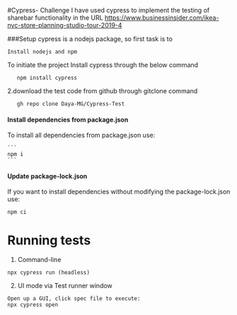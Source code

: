 #Cypress- Challenge
I have used cypress to implement the testing of sharebar functionality in the URL
https://www.businessinsider.com/ikea-nyc-store-planning-studio-tour-2019-4

###Setup
cypress is a nodejs package, so first task is to 

```
Install nodejs and npm

```

To initiate the project
Install cypress through the below command

```
   npm install cypress
```

2.download the test code from github through gitclone command
```
   gh repo clone Daya-MG/Cypress-Test
```
#### Install dependencies from package.json

To install all dependencies from package.json use:

    ```
    npm i
    ```

#### Update package-lock.json

If you want to install dependencies without modifying the package-lock.json use:

```
npm ci

```

# Running tests

1. Command-line

```
npx cypress run (headless)
```

2. UI mode via Test runner window

```
Open up a GUI, click spec file to execute:
npx cypress open
```
